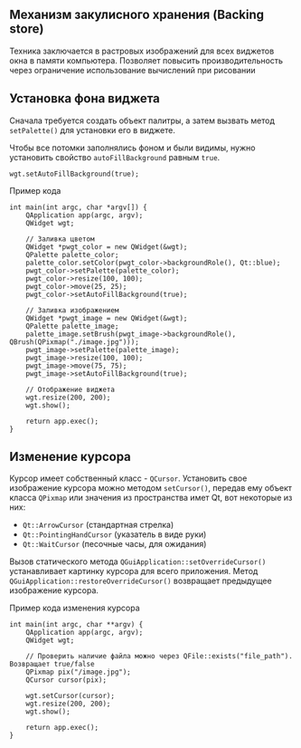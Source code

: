 ## Механизм закулисного хранения (Backing store)
Техника заключается в растровых изображений для всех виджетов окна в памяти компьютера. Позволяет повысить производительность через ограничение использование вычислений при рисовании

## Установка фона виджета
Сначала требуется создать объект палитры, а затем вызвать метод `setPalette()` для установки его в виджете.

Чтобы все потомки заполнялись фоном и были видимы, нужно установить свойство `autoFillBackground` равным `true`.
```
wgt.setAutoFillBackground(true);
```

Пример кода
```
int main(int argc, char *argv[]) {
    QApplication app(argc, argv);
    QWidget wgt;

    // Заливка цветом
    QWidget *pwgt_color = new QWidget(&wgt);
    QPalette palette_color;
    palette_color.setColor(pwgt_color->backgroundRole(), Qt::blue);
    pwgt_color->setPalette(palette_color);
    pwgt_color->resize(100, 100);
    pwgt_color->move(25, 25);
    pwgt_color->setAutoFillBackground(true);

    // Заливка изображением
    QWidget *pwgt_image = new QWidget(&wgt);
    QPalette palette_image;
    palette_image.setBrush(pwgt_image->backgroundRole(), QBrush(QPixmap("./image.jpg")));
    pwgt_image->setPalette(palette_image);
    pwgt_image->resize(100, 100);
    pwgt_image->move(75, 75);
    pwgt_image->setAutoFillBackground(true);

    // Отображение виджета
    wgt.resize(200, 200);
    wgt.show();

    return app.exec();
}
```

## Изменение курсора
Курсор имеет собственный класс - `QCursor`. Установить свое изображение курсора можно методом `setCursor()`, передав ему объект класса `QPixmap` или значения из пространства имет Qt, вот некоторые из них:
- `Qt::ArrowCursor` (стандартная стрелка)
- `Qt::PointingHandCursor` (указатель в виде руки)
- `Qt::WaitCursor` (песочные часы, для ожидания)

Вызов статического метода `QGuiApplication::setOverrideCursor()` устанавливает картинку курсора для всего приложения. Метод `QGuiApplication::restoreOverrideCursor()` возвращает предыдущее изображение курсора.

Пример кода изменения курсора
```
int main(int argc, char **argv) {
	QApplication app(argc, argv);
	QWidget wgt;
	
	// Проверить наличие файла можно через QFile::exists("file_path"). Возвращает true/false 
	QPixmap pix("/image.jpg");
	QCursor cursor(pix);

	wgt.setCursor(cursor);
	wgt.resize(200, 200);
	wgt.show();
	
	return app.exec();
}
```
